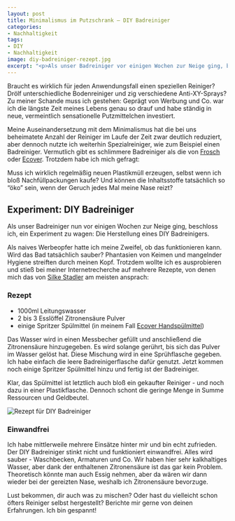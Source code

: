 ```yaml
---
layout: post
title: Minimalismus im Putzschrank – DIY Badreiniger
categories:
- Nachhaltigkeit
tags:
- DIY
- Nachhaltigkeit
image: diy-badreiniger-rezept.jpg
excerpt: "<p>Als unser Badreiniger vor einigen Wochen zur Neige ging, beschloss ich, ein Experiment zu wagen: Die Herstellung eines DIY Badreinigers. In diesem Beitrag stelle ich das Rezept vor und berichte über mein Fazit.</p>"
---
```


Braucht es wirklich für jeden Anwendungsfall einen speziellen Reiniger? Drölf
unterschiedliche Bodenreiniger und zig verschiedene Anti-XY-Sprays? Zu meiner
Schande muss ich gestehen: Geprägt von Werbung und Co. war ich die längste Zeit
meines Lebens genau so drauf und habe ständig in neue, vermeintlich
sensationelle Putzmittelchen investiert.

Meine Auseinandersetzung mit dem Minimalismus hat die bei uns beheimatete Anzahl
der Reiniger im Laufe der Zeit zwar deutlich reduziert, aber dennoch nutzte ich
weiterhin Spezialreiniger, wie zum Beispiel einen Badreiniger. Vermutlich gibt
es schlimmere Badreiniger als die von
[Frosch](https://frosch.de/Produkte/Citrus-Dusche-Bad-Reiniger.html)
oder [Ecover](https://www.ecover.com/de/produkte/badreiniger/).
Trotzdem habe ich mich gefragt:

Muss ich wirklich regelmäßig neuen Plastikmüll erzeugen, selbst wenn ich bloß
Nachfüllpackungen kaufe? Und können die Inhaltsstoffe tatsächlich so “öko” sein,
wenn der Geruch jedes Mal meine Nase reizt?

## Experiment: DIY Badreiniger

Als unser Badreiniger nun vor einigen Wochen zur Neige ging, beschloss ich, ein
Experiment zu wagen: Die Herstellung eines DIY Badreinigers.

Als naives Werbeopfer hatte ich meine Zweifel, ob das funktionieren kann. Wird
das Bad tatsächlich sauber? Phantasien von Keimen und mangelnder Hygiene
streiften durch meinen Kopf. Trotzdem wollte ich es ausprobieren und stieß bei
meiner Internetrecherche auf mehrere Rezepte, von denen mich das von
[Silke Stadler](https://www.silke-stadler.de/putzmittel-selber-machen/)
am meisten ansprach:

### Rezept

* 1000ml Leitungswasser
* 2 bis 3 Esslöffel Zitronensäure Pulver
* einige Spritzer Spülmittel (in meinem Fall [Ecover Handspülmittel](https://www.ecover.com/de/produkte/hand-spuelmittel-zitrone-aloe-vera/))

Das Wasser wird in einen Messbecher gefüllt und anschließend die Zitronensäure
hinzugegeben. Es wird solange gerührt, bis sich das Pulver im Wasser gelöst hat.
Diese Mischung wird in eine Sprühflasche gegeben. Ich habe einfach die leere
Badreinigerflasche dafür genutzt. Jetzt kommen noch einige Spritzer Spülmittel
hinzu und fertig ist der Badreiniger.

Klar, das Spülmittel ist letztlich auch bloß ein gekaufter Reiniger - und noch
dazu in einer Plastikflasche. Dennoch schont die geringe Menge in Summe
Ressourcen und Geldbeutel.

![Rezept für DIY Badreiniger]({{site.baseurl}}/assets/img/posts/diy-badreiniger-rezept.jpg)

### Einwandfrei

Ich habe mittlerweile mehrere Einsätze hinter mir und bin echt zufrieden. Der
DIY Badreiniger stinkt nicht und funktioniert einwandfrei. Alles wird sauber -
Waschbecken, Armaturen und Co. Wir haben hier sehr kalkhaltiges Wasser, aber
dank der enthaltenen Zitronensäure ist das gar kein Problem. Theoretisch könnte
man auch Essig nehmen, aber da wären wir dann wieder bei der gereizten Nase,
weshalb ich Zitronensäure bevorzuge.

Lust bekommen, dir auch was zu mischen? Oder hast du vielleicht schon öfters
Reiniger selbst hergestellt? Berichte mir gerne von deinen Erfahrungen. Ich bin
gespannt!
